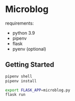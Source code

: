 # Microblog

requirements:

- python 3.9
- pipenv
- flask
- pyenv (optional)

## Getting Started

```bash
pipenv shell
pipenv install

export FLASK_APP=microblog.py
flask run
```
